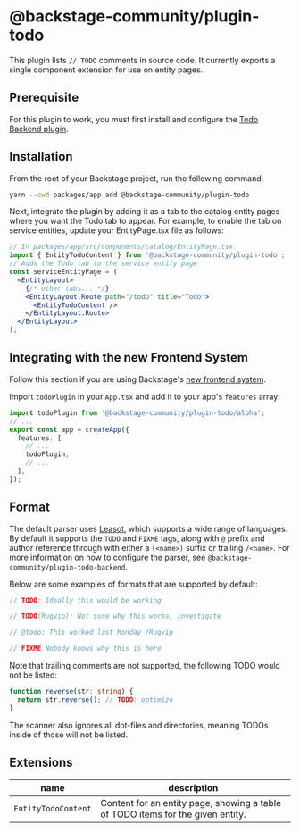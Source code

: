 # @backstage-community/plugin-todo

This plugin lists `// TODO` comments in source code. It currently exports a single component extension for use on entity pages.

## Prerequisite

For this plugin to work, you must first install and configure the [Todo Backend plugin](../todo-backend).

## Installation

From the root of your Backstage project, run the following command:

```bash
yarn --cwd packages/app add @backstage-community/plugin-todo
```

Next, integrate the plugin by adding it as a tab to the catalog entity pages where you want the Todo tab to appear. For example, to enable the tab on service entities, update your EntityPage.tsx file as follows:

```jsx
// In packages/app/src/components/catalog/EntityPage.tsx
import { EntityTodoContent } from '@backstage-community/plugin-todo';
// Adds the Todo tab to the service entity page
const serviceEntityPage = (
  <EntityLayout>
    {/* other tabs... */}
    <EntityLayout.Route path="/todo" title="Todo">
      <EntityTodoContent />
    </EntityLayout.Route>
  </EntityLayout>
);
```

## Integrating with the new Frontend System

Follow this section if you are using Backstage's [new frontend system](https://backstage.io/docs/frontend-system/).

Import `todoPlugin` in your `App.tsx` and add it to your app's `features` array:

```typescript
import todoPlugin from '@backstage-community/plugin-todo/alpha';
// ...
export const app = createApp({
  features: [
    // ...
    todoPlugin,
    // ...
  ],
});
```

## Format

The default parser uses [Leasot](https://github.com/pgilad/leasot), which supports a wide range of languages. By default it supports the `TODO` and `FIXME` tags, along with `@` prefix and author reference through with either a `(<name>)` suffix or trailing `/<name>`. For more information on how to configure the parser, see `@backstage-community/plugin-todo-backend`.

Below are some examples of formats that are supported by default:

```ts
// TODO: Ideally this would be working

// TODO(Rugvip): Not sure why this works, investigate

// @todo: This worked last Monday /Rugvip

// FIXME Nobody knows why this is here
```

Note that trailing comments are not supported, the following TODO would not be listed:

```ts
function reverse(str: string) {
  return str.reverse(); // TODO: optimize
}
```

The scanner also ignores all dot-files and directories, meaning TODOs inside of those will not be listed.

## Extensions

| name                | description                                                                     |
| ------------------- | ------------------------------------------------------------------------------- |
| `EntityTodoContent` | Content for an entity page, showing a table of TODO items for the given entity. |

